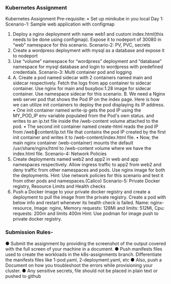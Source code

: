 ### Kubernetes Assignment

Kubernetes Assignment
Pre-requisite:
• Set up minikube in you local
Day 1: 
Scenario-1: Sample web application with configmap
1. Deploy a nginx deployment with name web1 and custom index.html(this needs to be 
done using configmap). Expose it to nodeport of 30080 in “web” namespace for this 
scenario.
Scenario-2: PV, PVC, secrets
2. Create a wordpress deployment with mysql as a database and expose it to nodeport 
30081. Use “volume” namespace for “wordpress” deployment and “database” namespace 
for mysql database and login to wordpress with predefined credentials.
Scenario-3: Multi container pod and logging
3. A. Create a pod named sidecar with 2 containers named main and sidecar respectively. 
Fetch the logs from app container to sidecar container. Use nginx for main and 
busybox:1.28 image for sidecar container. Use namespace sidecar for this scenario.
B. We need a Nginx web server pod that shows the Pod IP on the index page.
Here is how we can utilize init containers to deploy the pod displaying its IP address.
• One init container named write-ip gets the pod IP using the MY_POD_IP env 
variable populated from the Pod's own status. and writes to an ip.txt file inside the 
/web-content volume attached to the pod.
• The second init container named create-html reads the pod IP from /webcontent/ip.txt file that contains the pod IP created by the first init container and 
writes it to /web-content/index.html file.
• Now, the main nginx container (web-container) mounts the default 
/usr/share/nginx/html to /web-content volume where we have the index.html file.
Scenario-4: Network Policies 
4. Create deployments named web2 and app2 in web and app namespaces respectively. 
Allow ingress traffic to app2 from web2 and deny traffic from other namespaces and 
pods. Use nginx image for both the deployments.
Hint: Use network policies for this scenario and test it from other pods and 
namespaces.(Calico)
Scenario-5: Private Docker registry, Resource Limits and Health checks
5. Push a Docker image to your private docker registry and create a deployment to pull the 
image from the private registry. Create a pod with below info and restart whenever its 
health check is failed. 
Name: nginx-resource, Image: nginx, Memory requests: 128Mi and limits: 512Mi, Cpu: 
requests: 200m and limits 400m
Hint: Use podman for image push to private docker registry.


### Submission Rules-
● Submit the assignment by providing the screenshot of the output covered with the full 
screen of your machine in a document.
● Push manifests files used to create the workloads in the k8s-assignments branch. 
Differentiate the manifests files like 1-pod.yaml, 2-deployment.yaml, etc
● Also, push a Document on how you troubleshoot the errors while provisioning your 
cluster.
● Any sensitive secrets, file should not be placed in plain text or pushed to github